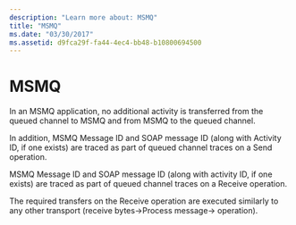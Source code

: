 ```yaml
---
description: "Learn more about: MSMQ"
title: "MSMQ"
ms.date: "03/30/2017"
ms.assetid: d9fca29f-fa44-4ec4-bb48-b10800694500
---
```

# MSMQ

In an MSMQ application, no additional activity is transferred from the queued channel to MSMQ and from MSMQ to the queued channel.  
  
 In addition, MSMQ Message ID and SOAP message ID (along with Activity ID, if one exists) are traced as part of queued channel traces on a Send operation.  
  
 MSMQ Message ID and SOAP message ID (along with activity ID, if one exists) are traced as part of queued channel traces on a Receive operation.  
  
 The required transfers on the Receive operation are executed similarly to any other transport (receive bytes->Process message-> operation).
